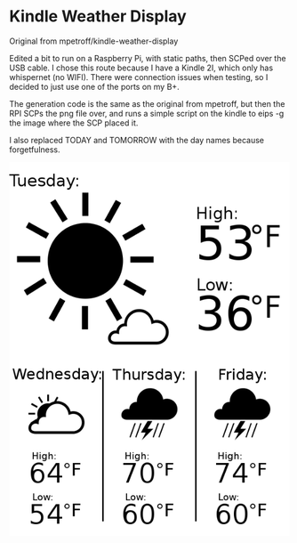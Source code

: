 # Kindle Weather Display


Original from mpetroff/kindle-weather-display


Edited a bit to run on a Raspberry Pi, with static paths, then SCPed over the USB cable. 
I chose this route because I have a Kindle 2I, which only  has whispernet (no WIFI).
There were connection issues when testing, so I decided to just use one of the ports on my B+.


The generation code is the same as the original from mpetroff, but then the RPI SCPs the png file over, and runs a simple script on the kindle to eips -g the image where the SCP placed it.

I also replaced TODAY and TOMORROW with the day names because forgetfulness.

![screenshot](https://raw.githubusercontent.com/gaulinmp/kindle-weather-display/master/server/weather-script-output.png)
